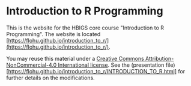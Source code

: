 # Introduction to R Programming

This is the website for the HBIGS core course "Introduction to R Programming". The website is located [https://flohu.github.io/introduction_to_r/](https://flohu.github.io/introduction_to_r/). 

You may reuse this material under a 
[Creative Commons Attribution-NonCommercial-4.0 International license](https://creativecommons.org/licenses/by-nc/4.0/). See the (presentation file)[https://flohu.github.io/introduction_to_r/INTRODUCTION_TO_R.html] for further details on the modifications.
